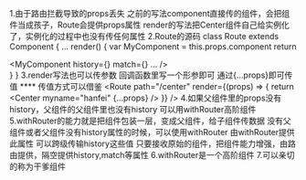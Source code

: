 1.由于路由拦截导致的props丢失
    之前的写法component直接传的组件，会把组件当成孩子，Route会提供props属性
    render的写法把Center组件自己给实例化了，实例化的过程中也没有传任何属性
2.Route的源码
    class Route extends Component {
        ...
        render() {
            var MyComponent = this.props.component
            return <div>
                <MyComponent history={} match={} ... />
            </div>
        }
    }
3.render写法也可以传参数
    回调函数里写一个形参即可
        通过{...props}即可传值 **** 传值方式可以借鉴
    <Route path="/center" render={(props) => {
        return <Center myname="hanfei" {...props} />
    }} />
4.如果父组件里的props没有history，父组件的父组件里也没有history
    可以用withRouter高阶组件
5.withRouter的能力就是把组件包装一层，变成父组件，给子组件传数据
    没有父组件或者父组件没有history属性的时候，可以使用withRouter
        由withRouter提供此属性
        可以跨级传输history这些值
            只要接收原始的组件，把组件能力增强，由路由提供，隔空提供history,match等属性
6.withRouter是一个高阶组件
7.可以亲切的称为干爹组件
